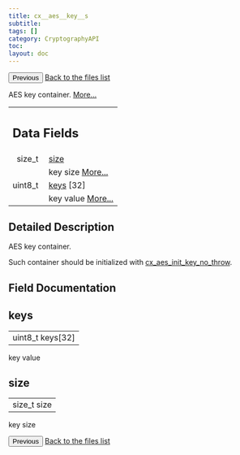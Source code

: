```yaml
---
title: cx__aes__key__s
subtitle:
tags: []
category: CryptographyAPI
toc:
layout: doc
---
```


<button class="uk-button uk-button-default uk-button-small uk-margin-medium-top" onclick="history.back()">Previous</button>
<a class="uk-button uk-button-default uk-button-small uk-margin-medium-top crypto-button" href="../../crypto-api/files">Back to the files list</a>


<p>AES key container.  
 <a href="../cx__aes__key__s#details">More...</a></p>
<table class="memberdecls">
<tr class="heading"><td colspan="4"><h2 class="groupheader"><a name="pub-attribs"></a>
Data Fields</h2></td></tr>
<tr class="memitem:a854352f53b148adc24983a58a1866d66"><td class="memItemLeft" align="right" valign="top">size_t&#160;</td><td colspan="3" class="memItemRight" valign="bottom"><a class="el" href="../cx__aes__key__s#a854352f53b148adc24983a58a1866d66">size</a></td></tr>
<tr class="memdesc:a854352f53b148adc24983a58a1866d66"><td class="mdescLeft">&#160;</td><td colspan="3" class="mdescRight">key size  <a href="#a854352f53b148adc24983a58a1866d66">More...</a><br /></td></tr>
<tr class="memitem:a82b87a34803cd38cb207ff66c6494acd"><td class="memItemLeft" align="right" valign="top">uint8_t&#160;</td><td colspan="3" class="memItemRight" valign="bottom"><a class="el" href="../cx__aes__key__s#a82b87a34803cd38cb207ff66c6494acd">keys</a> [32]</td></tr>
<tr class="memdesc:a82b87a34803cd38cb207ff66c6494acd"><td class="mdescLeft">&#160;</td><td colspan="3" class="mdescRight">key value  <a href="#a82b87a34803cd38cb207ff66c6494acd">More...</a><br /></td></tr>
</table>
<a name="details" id="details"></a>

## Detailed Description

<div class="textblock"><p>AES key container. </p>
<p>Such container should be initialized with <a class="el" href="../lcx__aes_8h#a159ceb54e8b22a467a4f643474f85356" title="Initialize an AES Key. ">cx_aes_init_key_no_throw</a>. </p>
</div><h2 class="groupheader">Field Documentation</h2>
<a id="a82b87a34803cd38cb207ff66c6494acd"></a>
<h2 class="memtitle">keys</h2>

<div class="memitem">
<div class="memproto">
      <table class="memname">
        <tr>
          <td class="memname">uint8_t keys[32]</td>
        </tr>
      </table>
</div><div class="memdoc">

<p>key value </p>

</div>
</div>
<a id="a854352f53b148adc24983a58a1866d66"></a>
<h2 class="memtitle">size</h2>

<div class="memitem">
<div class="memproto">
      <table class="memname">
        <tr>
          <td class="memname">size_t size</td>
        </tr>
      </table>
</div><div class="memdoc">

<p>key size </p>

</div>
</div>
<button class="uk-button uk-button-default uk-button-small uk-margin-medium-top" onclick="history.back()">Previous</button>
<a class="uk-button uk-button-default uk-button-small uk-margin-medium-top crypto-button" href="../../crypto-api/files">Back to the files list</a>
